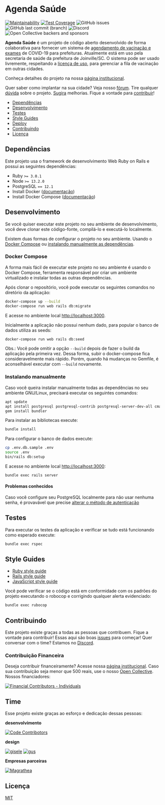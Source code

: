 # Agenda Saúde

[![Maintainability](https://api.codeclimate.com/v1/badges/e426b0c2af754e57dd10/maintainability)](https://codeclimate.com/github/MakersNetwork/agenda-saude/maintainability)
[![Test Coverage](https://api.codeclimate.com/v1/badges/e426b0c2af754e57dd10/test_coverage)](https://codeclimate.com/github/MakersNetwork/agenda-saude/test_coverage)
![GitHub issues](https://img.shields.io/github/issues/makersnetwork/agenda-saude)
![GitHub last commit (branch)](https://img.shields.io/github/last-commit/makersnetwork/agenda-saude/main)
![Discord](https://img.shields.io/discord/713401243271168023)
![Open Collective backers and sponsors](https://img.shields.io/opencollective/all/makersnetwork)

**Agenda Saúde** é um projeto de código aberto desenvolvido de forma colaborativa para fornecer
um sistema de [agendamento de vacinação e exames](https://vacinajoinville.com.br/) de COVID-19 para prefeituras. Atualmente está em uso pela secretaria de saúde da prefeitura de Joinville/SC. O sistema pode ser usado livremente, respeitando a [licença de uso](https://github.com/MakersNetwork/agenda-saude/blob/main/LICENSE), para gerenciar a fila de vacinação em outras cidades.

Conheça detalhes do projeto na nossa [página institucional](https://agendasaude.joinville.br).

Quer saber como implantar na sua cidade? Veja nosso [fórum](https://github.com/MakersNetwork/agenda-saude/discussions/250). Tire qualquer [dúvida](https://github.com/MakersNetwork/agenda-saude/discussions) sobre o projeto. [Sugira](https://github.com/MakersNetwork/agenda-saude/issues) melhorias. Fique a vontade para [contribuir](#contribuindo)!

- [Dependências](#dependencias)
- [Desenvolvimento](#desenvolvimento)
- [Testes](#testes)
- [Style Guides](#style-guides)
- [Deploy](#deploy)
- [Contribuindo](contribuindo)
- [Licença](licenca)

## Dependências

Este projeto usa o framework de desenvolvimento Web Ruby on Rails e possui as seguintes
dependências:

- Ruby `>= 3.0.1`
- Node `>= 13.2.0`
- PostgreSQL `== 12.1`
- Install Docker ([documentação](https://docs.docker.com/install/overview/))
- Install Docker Compose ([documentação](https://docs.docker.com/compose/install/))

## Desenvolvimento

Se você quiser executar este projeto no seu ambiente de desenvolvimento,
você deve clonar este código-fonte, compilá-lo e executá-lo localmente.

Existem duas formas de configurar o projeto no seu ambiente. Usando o
[Docker Compose](#docker-compose) ou
[instalando manualmente as dependências](#instalando-manualmente).

### Docker Compose

A forma mais fácil de executar este projeto no seu ambiente é usando o
Docker Compose, ferramenta responsável por criar um ambiente virtualizado e
instalar todas as outras dependências.

Após clonar o repositório, você pode executar os seguintes comandos no diretório da aplicação:

```sh
docker-compose up --build
docker-compose run web rails db:migrate
```

E acesse no ambiente local [http://localhost:3000](http://localhost:3000).

Inicialmente a aplicação não possui nenhum dado, para popular o banco de dados utiliza as seeds:
```sh
docker-compose run web rails db:seed
```

Obs.: Você pode omitir a opção `--build` depois de fazer o build da aplicação pela primeira vez. Dessa forma, subir o docker-compose fica consideravelmente mais rápido. Porém, quando há mudanças no Gemfile, é aconselhável executar com `--build` novamente.

### Instalando manualmente

Caso você queira instalar manualmente todas as dependências no seu ambiente GNU/Linux,
precisará executar os seguintes comandos:

```sh
apt update
apt install postgresql postgresql-contrib postgresql-server-dev-all cmake nodejs libpq-dev
gem install bundler
```

Para instalar as bibliotecas execute:

```sh
bundle install
```

Para configurar o banco de dados execute:

```sh
cp .env.db.sample .env
source .env
bin/rails db:setup
```

E acesse no ambiente local [http://localhost:3000](http://localhost:3000):

```sh
bundle exec rails server
```

#### Problemas conhecidos

Caso você configure seu PostgreSQL localmente para não usar nenhuma senha, é provavável que precise [alterar o método de autenticação](https://stackoverflow.com/a/23377623/2761861)

## Testes

Para executar os testes da aplicação e verificar se tudo está funcionando como
esperado execute:

```sh
bundle exec rspec
```

## Style Guides

- [Ruby style guide](https://github.com/bbatsov/ruby-style-guide)
- [Rails style guide](https://github.com/bbatsov/rails-style-guide)
- [JavaScript style guide](https://github.com/airbnb/javascript)

Você pode verificar se o código está em conformidade com os padrões do projeto
executando o robocop e corrigindo qualquer alerta evidenciado:

```sh
bundle exec rubocop
```

## Contribuindo

Este projeto existe graças a todas as pessoas que contribuem. Fique a vontade para contribuir! Essas aqui são boas [issues](https://github.com/MakersNetwork/agenda-saude/issues?q=is%3Aissue+is%3Aopen+label%3A%22good+first+issue%22) para começar! Quer conversar com o time? Estamos no [Discord](https://discord.gg/fcYkv9RvN7).

### Contribuição Financeira

Deseja contribuir financeiramente? Acesse nossa [página institucional](https://agendasaude.joinville.br). Caso sua contribuição seja menor que 500 reais, use o nosso [Open Collective](https://opencollective.com/makersnetwork). Nossos financiadores:

[![Financial Contributors - Individuals](https://opencollective.com/makersnetwork/individuals.svg?width=891)](https://opencollective.com/makersnetwork)

## Time

Esse projeto existe graças ao esforço e dedicação dessas pessoas:

**desenvolvimento**

[![Code Contribotors](https://opencollective.com/makersnetwork/contributors.svg?width=891&button=false)](https://github.com/makersnetwork/agenda-saude/graphs/contributors)

**design**

[![gisele](https://user-images.githubusercontent.com/4171/112643532-38084e00-8e23-11eb-9ca6-4f947241dbac.png)](https://www.linkedin.com/in/gisele-votre-235323115/) [![gus](https://user-images.githubusercontent.com/4171/112643538-39397b00-8e23-11eb-826b-3612f8e8d9b4.png)](https://www.linkedin.com/in/olagus/)

**Empresas parceiras**

[![Magrathea](https://user-images.githubusercontent.com/4171/112638262-d42f5680-8e1d-11eb-8dc5-157198ad6bef.png)](http://magrathealabs.com)

## Licença

[MIT](https://github.com/remarkablemark/html-react-parser/blob/master/LICENSE)
